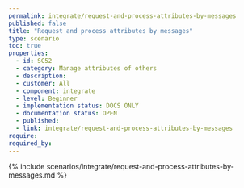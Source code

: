 ```yaml
---
permalink: integrate/request-and-process-attributes-by-messages
published: false
title: "Request and process attributes by messages"
type: scenario
toc: true
properties:
  - id: SC52
  - category: Manage attributes of others
  - description:
  - customer: All
  - component: integrate
  - level: Beginner
  - implementation status: DOCS ONLY
  - documentation status: OPEN
  - published:
  - link: integrate/request-and-process-attributes-by-messages
require:
required_by:
---
```


{% include scenarios/integrate/request-and-process-attributes-by-messages.md %}
